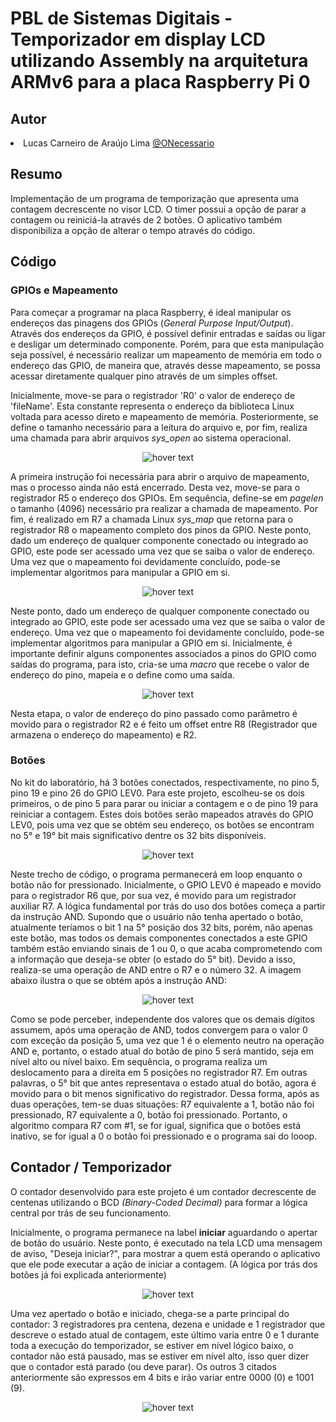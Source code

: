 # PBL de Sistemas Digitais - Temporizador em display LCD utilizando Assembly na arquitetura ARMv6 para a placa Raspberry Pi 0

## Autor
<div align="justify">
    <li><h7>Lucas Carneiro de Araújo Lima </h7><a href="https://github.com/ONecessario" style="display:inline">@ONecessario</a></li>
</div>

## **Resumo**
Implementação de um programa de temporização que apresenta uma contagem decrescente no visor LCD. O timer possui a opção de parar a contagem ou reiniciá-la através de 2 botões. O aplicativo também disponibiliza a opção de alterar o tempo através do código.

## Código

### GPIOs e Mapeamento

Para começar a programar na placa Raspberry, é ideal manipular os endereços das pinagens dos GPIOs (_General Purpose Input/Output_). Através dos endereços da GPIO, é possível definir entradas e saídas ou ligar e desligar um determinado componente. Porém, para que esta manipulação seja possível, é necessário realizar um mapeamento de memória em todo o endereço das GPIO, de maneira que, através desse mapeamento, se possa acessar diretamente qualquer pino através de um simples offset.

Inicialmente, move-se para o registrador 'R0' o valor de endereço de 'fileName'. Esta constante representa o endereço da biblioteca Linux voltada para acesso direto e mapeamento de memória. Posteriormente, se define o tamanho necessário para a leitura do arquivo e, por fim, realiza uma chamada para abrir arquivos  _sys_open_ ao sistema operacional. 

<p align="center">
  <img src="https://user-images.githubusercontent.com/88406625/192897360-c2745bb7-032d-4ccc-888e-f4f24096b788.png" title="hover text">
</p>

A primeira instrução foi necessária para abrir o arquivo de mapeamento, mas o processo ainda não está encerrado. Desta vez, move-se para o registrador R5 o endereço dos GPIOs. Em sequência, define-se em _pagelen_ o tamanho (4096) necessário pra realizar a chamada de mapeamento. Por fim, é realizado em R7 a chamada Linux _sys_map_ que retorna para o registrador R8 o mapeamento completo dos pinos da GPIO. Neste ponto, dado um endereço de qualquer componente conectado ou integrado ao GPIO, este pode ser acessado uma vez que se saiba o valor de endereço. Uma vez que o mapeamento foi devidamente concluído, pode-se implementar algoritmos para manipular a GPIO em si.

<p align="center">
  <img src="https://user-images.githubusercontent.com/88406625/192896468-5121fc03-c65d-44e4-862d-c9cebcfc1baf.png" title="hover text">
</p>

Neste ponto, dado um endereço de qualquer componente conectado ou integrado ao GPIO, este pode ser acessado uma vez que se saiba o valor de endereço. Uma vez que o mapeamento foi devidamente concluído, pode-se implementar algoritmos para manipular a GPIO em si. Inicialmente, é importante definir alguns componentes associados a pinos do GPIO como saídas do programa, para isto, cria-se uma _macro_ que recebe o valor de endereço do pino, mapeia e o define como uma saída.  

<p align="center">
  <img src="https://user-images.githubusercontent.com/88406625/192899325-3d71eb0d-d743-49c2-96ac-45a29dc9a01e.png" title="hover text">
</p>


Nesta etapa, o valor de endereço do pino passado como parâmetro é movido para o registrador R2 e é feito um offset entre R8 (Registrador que armazena o endereço do mapeamento) e R2.

### Botões

No kit do laboratório, há 3 botões conectados, respectivamente, no  pino 5, pino 19 e pino 26 do GPIO LEV0. Para este projeto, escolheu-se os dois primeiros, o de pino 5 para parar ou iniciar a contagem e o de pino 19 para reiniciar a contagem. Estes dois botões serão mapeados através do GPIO LEV0, pois uma vez que se obtém seu endereço, os botões se encontram no 5° e 19° bit mais significativo dentre os 32 bits disponíveis. 

<p align="center">
  <img src="https://user-images.githubusercontent.com/88406625/192902352-6236a0a4-1798-4dc3-b568-9f64ee5d231c.png" title="hover text">
</p>

Neste trecho de código, o programa permanecerá em loop enquanto o botão não for pressionado. Inicialmente, o GPIO LEV0 é mapeado e movido para o registrador R6 que, por sua vez, é movido para um registrador auxiliar R7. 
A lógica fundamental por trás do uso dos botões começa a partir da instrução AND. Supondo que o usuário não tenha apertado o botão, atualmente teríamos o bit 1 na 5° posição dos 32 bits, porém, não apenas este botão, mas todos os demais componentes conectados a este GPIO também estão enviando sinais de 1 ou 0, o que acaba comprometendo com a informação que deseja-se obter (o estado do 5° bit). Devido a isso, realiza-se uma operação de AND entre o R7 e o número 32. A imagem abaixo ilustra o que se obtém após a instrução AND:

<p align="center">
  <img src="https://user-images.githubusercontent.com/88406625/192903808-949b16ec-c35a-43fe-93d7-a52b766052c4.png" title="hover text">
</p>

Como se pode perceber, independente dos valores que os demais dígitos assumem, após uma operação de AND, todos convergem para o valor 0 com exceção da posição 5, uma vez que 1 é o elemento neutro na operação AND e, portanto, o estado atual do botão de pino 5 será mantido, seja em nível alto ou nível baixo.
Em sequência, o programa realiza um deslocamento para a direita em 5 posições no registrador R7. Em outras palavras, o 5° bit que antes representava o estado atual do botão, agora é movido para o bit menos significativo do registrador. Dessa forma, após as duas operações, tem-se duas situações: R7 equivalente a 1, botão não foi pressionado, R7 equivalente a 0, botão foi pressionado. Portanto, o algoritmo compara R7 com #1, se for igual, significa que o botões está inativo, se for igual a 0 o botão foi pressionado e o programa sai do looop.

## Contador / Temporizador

O contador desenvolvido para este projeto é um contador decrescente de centenas utilizando o BCD _(Binary-Coded Decimal)_ para formar a lógica central por trás de seu funcionamento. 

Inicialmente, o programa permanece na label **iniciar** aguardando o apertar de botão do usuário. Neste ponto, é executado na tela LCD uma mensagem de aviso, "Deseja iniciar?", para mostrar a quem está operando o aplicativo que ele pode executar a ação de iniciar a contagem. (A lógica por trás dos botões já foi explicada anteriormente)

<p align="center">
  <img src="https://user-images.githubusercontent.com/88406625/192906446-e455a6e8-2872-49af-abe4-f566cfe0947f.png" title="hover text">
</p>

Uma vez apertado o botão e iniciado, chega-se a parte principal do contador: 3 registradores pra centena, dezena e unidade e 1 registrador que descreve o estado atual de contagem, este último varia entre 0 e 1 durante toda a execução do temporizador, se estiver em nível lógico baixo, o contador não está pausado, mas se estiver em nível alto, isso quer dizer que o contador está parado (ou deve parar). Os outros 3 citados anteriormente são expressos em 4 bits e irão variar entre 0000 (0) e 1001 (9).

<p align="center">
  <img src="https://user-images.githubusercontent.com/88406625/192907522-4dcef7d6-2ce8-4d70-a6a8-5845c0749011.png" title="hover text">
</p>


